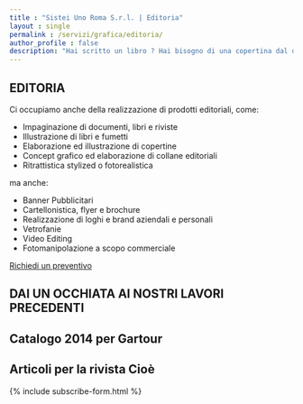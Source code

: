 ```yaml
---
title : "Sistei Uno Roma S.r.l. | Editoria"
layout : single
permalink : /servizi/grafica/editoria/
author_profile : false
description: "Hai scritto un libro ? Hai bisogno di una copertina dal design accattivante? Di qualcuno che si occupi di impaginare il tuo manoscritto? Ci pensiamo noi."
---
```

## EDITORIA

Ci occupiamo anche della realizzazione di prodotti editoriali, come:

  * Impaginazione di documenti, libri e riviste 
  * Illustrazione di libri e fumetti 
  * Elaborazione ed illustrazione di copertine 
  * Concept grafico ed elaborazione di collane editoriali 
  * Ritrattistica stylized o fotorealistica 

ma anche:

  * Banner Pubblicitari 
  * Cartellonistica, flyer e brochure 
  * Realizzazione di loghi e brand aziendali e personali 
  * Vetrofanie 
  * Video Editing 
  * Fotomanipolazione a scopo commerciale 

<a href="mailto:marketing@s1r.it" class="btn btn--primary">Richiedi un preventivo</a>

## DAI UN OCCHIATA AI NOSTRI LAVORI PRECEDENTI



## Catalogo 2014 per Gartour



## Articoli per la rivista Cioè

{% include subscribe-form.html %}

